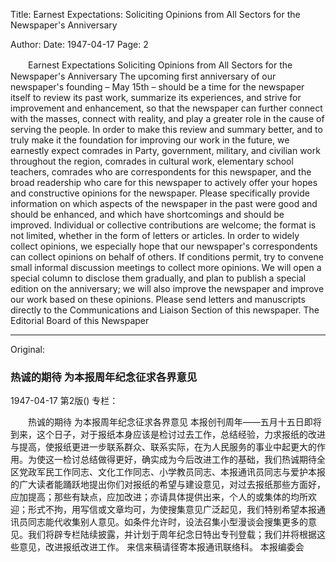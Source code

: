 Title: Earnest Expectations: Soliciting Opinions from All Sectors for the Newspaper's Anniversary

Author:
Date: 1947-04-17
Page: 2

　　Earnest Expectations
    Soliciting Opinions from All Sectors for the Newspaper's Anniversary
    The upcoming first anniversary of our newspaper's founding – May 15th – should be a time for the newspaper itself to review its past work, summarize its experiences, and strive for improvement and enhancement, so that the newspaper can further connect with the masses, connect with reality, and play a greater role in the cause of serving the people. In order to make this review and summary better, and to truly make it the foundation for improving our work in the future, we earnestly expect comrades in Party, government, military, and civilian work throughout the region, comrades in cultural work, elementary school teachers, comrades who are correspondents for this newspaper, and the broad readership who care for this newspaper to actively offer your hopes and constructive opinions for the newspaper. Please specifically provide information on which aspects of the newspaper in the past were good and should be enhanced, and which have shortcomings and should be improved. Individual or collective contributions are welcome; the format is not limited, whether in the form of letters or articles. In order to widely collect opinions, we especially hope that our newspaper's correspondents can collect opinions on behalf of others. If conditions permit, try to convene small informal discussion meetings to collect more opinions. We will open a special column to disclose them gradually, and plan to publish a special edition on the anniversary; we will also improve the newspaper and improve our work based on these opinions.
    Please send letters and manuscripts directly to the Communications and Liaison Section of this newspaper.
            The Editorial Board of this Newspaper



<hr /> 

Original: 


### 热诚的期待  为本报周年纪念征求各界意见

1947-04-17
第2版()
专栏：

　　热诚的期待
    为本报周年纪念征求各界意见
    本报创刊周年——五月十五日即将到来，这个日子，对于报纸本身应该是检讨过去工作，总结经验，力求报纸的改进与提高，使报纸更进一步联系群众、联系实际，在为人民服务的事业中起更大的作用。为使这一检讨总结做得更好，确实成为今后改进工作的基础，我们热诚期待全区党政军民工作同志、文化工作同志、小学教员同志、本报通讯员同志与爱护本报的广大读者能踊跃地提出你们对报纸的希望与建设意见，对过去报纸那些方面好，应加提高；那些有缺点，应加改进；亦请具体提供出来，个人的或集体的均所欢迎；形式不拘，用写信或文章均可，为使搜集意见广泛起见，我们特别希望本报通讯员同志能代收集别人意见。如条件允许时，设法召集小型漫谈会搜集更多的意见。我们将辟专栏陆续披露，并计划于周年纪念日特出专刊登载；我们并将根据这些意见，改进报纸改进工作。
    来信来稿请径寄本报通讯联络科。
            本报编委会
